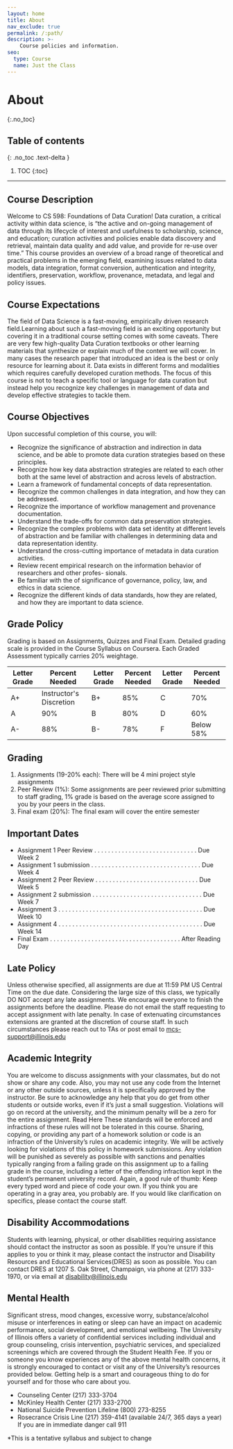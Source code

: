 ```yaml
---
layout: home
title: About
nav_exclude: true
permalink: /:path/
description: >-
    Course policies and information.
seo:
  type: Course
  name: Just the Class
---
```


# About
{:.no_toc}

## Table of contents
{: .no_toc .text-delta }

1. TOC
{:toc}

---

## Course Description

Welcome to CS 598: Foundations of Data Curation! Data curation, a
critical activity within data science, is “the active and on-going management of data through its lifecycle of interest and usefulness to scholarship, science, and education; curation activities and policies enable data discovery and retrieval, maintain data quality and add value, and provide for re-use over time.” This course provides an overview of a broad range of theoretical and practical problems in the emerging field, examining issues related to data models, data integration, format conversion, authentication and integrity, identifiers, preservation, workflow, provenance, metadata, and legal and policy issues.

## Course Expectations

The field of Data Science is a fast-moving, empirically driven research field.Learning about such a fast-moving field is an exciting opportunity but covering it in a traditional course setting comes with some caveats. There are very few high-quality Data Curation textbooks or other learning materials that synthesize or explain much of the content we will cover. In many cases the research paper that introduced an idea is the best or only resource for learning about it. Data exists in different forms and modalities which requires carefully developed curation methods. The focus of this course is not to teach a specific tool or language for data curation but instead help you recognize key challenges in management of data and develop effective strategies to tackle them.


## Course Objectives

Upon successful completion of this course, you will:
- Recognize the significance of abstraction and indirection in data science, and be able to
promote data curation strategies based on these principles.
- Recognize how key data abstraction strategies are related to each other both at the same level
of abstraction and across levels of abstraction.
- Learn a framework of fundamental concepts of data representation.
- Recognize the common challenges in data integration, and how they can be addressed.
- Recognize the importance of workflow management and provenance documentation.
- Understand the trade-offs for common data preservation strategies.
- Recognize the complex problems with data set identity at different levels of abstraction and
be familiar with challenges in determining data and data representation identity.
- Understand the cross-cutting importance of metadata in data curation activities.
- Review recent empirical research on the information behavior of researchers and other profes-
sionals.
- Be familiar with the of significance of governance, policy, law, and ethics in data science.
- Recognize the different kinds of data standards, how they are related, and how they are
important to data science.


## Grade Policy

Grading is based on Assignments, Quizzes and Final Exam. Detailed grading scale
is provided in the Course Syllabus on Coursera. Each Graded Assessment typically carries 20%
weightage.

| Letter Grade | Percent Needed                 | Letter Grade | Percent Needed | Letter Grade | Percent Needed |
|--------------|--------------------------------|--------------|----------------|--------------|----------------|
| A+           | Instructor's Discretion        | B+           | 85%            | C            | 70%            |
| A            | 90%                            | B            | 80%            | D            | 60%            |
| A-           | 88%                            | B-           | 78%            | F            | Below 58%      |


## Grading

1. Assignments (19-20% each): There will be 4 mini project style assignments
2. Peer Review (1%): Some assignments are peer reviewed prior submitting to staff grading, 1%
grade is based on the average score assigned to you by your peers in the class.
3. Final exam (20%): The final exam will cover the entire semester

## Important Dates

- Assignment 1 Peer Review . . . . . . . . . . . . . . . . . . . . . . . . . . . . . . Due Week 2
- Assignment 1 submission . . . . . . . . . . . . . . . . . . . . . . . . . . . . . . . . Due Week 4
- Assignment 2 Peer Review . . . . . . . . . . . . . . . . . . . . . . . . . . . . . . Due Week 5
- Assignment 2 submission . . . . . . . . . . . . . . . . . . . . . . . . . . . . . . . . Due Week 7
- Assignment 3 . . . . . . . . . . . . . . . . . . . . . . . . . . . . . . . . . . . . . . . . . . Due Week 10
- Assignment 4 . . . . . . . . . . . . . . . . . . . . . . . . . . . . . . . . . . . . . . . . . . Due Week 14
- Final Exam . . . . . . . . . . . . . . . . . . . . . . . . . . . . . . . . . . . . . . After Reading Day

## Late Policy

Unless otherwise specified, all assignments are due at 11:59 PM US Central Time on the due date. Considering the large size of this class, we typically DO NOT accept any late assignments. We encourage everyone to finish the assignments before the deadline. Please
do not email the staff requesting to accept assignment with late penalty. In case of extenuating circumstances extensions are granted at the discretion of course staff. In such circumstances please reach out to TAs or post email to mcs-support@illinois.edu

## Academic Integrity

You are welcome to discuss assignments with your classmates, but do not
show or share any code. Also, you may not use any code from the Internet or any other outside
sources, unless it is specifically approved by the instructor. Be sure to acknowledge any help that you do get from other students or outside works, even if it’s just a small suggestion. Violations will go on record at the university, and the minimum penalty will be a zero for the entire assignment. Read Here These standards will be enforced and infractions of these rules will not be tolerated in this course. Sharing, copying, or providing any part of a homework solution or code is an infraction of the University’s rules on academic integrity. We will be actively looking for violations of this policy in homework submissions. Any violation will be punished as severely as possible with sanctions and penalties typically ranging from a failing grade on this assignment up to a failing grade in the course, including a letter of the offending infraction kept in the student’s permanent university
record. Again, a good rule of thumb: Keep every typed word and piece of code your own. If you
think you are operating in a gray area, you probably are. If you would like clarification on specifics, please contact the course staff.

## Disability Accommodations

Students with learning, physical, or other disabilities requiring
assistance should contact the instructor as soon as possible. If you’re unsure if this applies to you or think it may, please contact the instructor and Disability Resources and Educational Services(DRES) as soon as possible. You can contact DRES at 1207 S. Oak Street, Champaign, via phone at (217) 333-1970, or via email at disability@illinois.edu

## Mental Health
Significant stress, mood changes, excessive worry, substance/alcohol misuse or
interferences in eating or sleep can have an impact on academic performance, social development, and emotional wellbeing. The University of Illinois offers a variety of confidential services including individual and group counseling, crisis intervention, psychiatric services, and specialized screenings which are covered through the Student Health Fee. If you or someone you know experiences any of the above mental health concerns, it is strongly encouraged to contact or visit any of the University’s resources provided below. Getting help is a smart and courageous thing to do for yourself and for those who care about you.
- Counseling Center (217) 333-3704
- McKinley Health Center (217) 333-2700
- National Suicide Prevention Lifeline (800) 273-8255
- Rosecrance Crisis Line (217) 359-4141 (available 24/7, 365 days a year)
If you are in immediate danger call 911

*This is a tentative syllabus and subject to change
